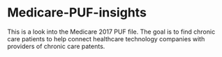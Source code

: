 # Medicare-PUF-insights
This is a look into the Medicare 2017 PUF file. The goal is to find chronic care patients to help connect healthcare technology companies with providers of chronic care patents.
